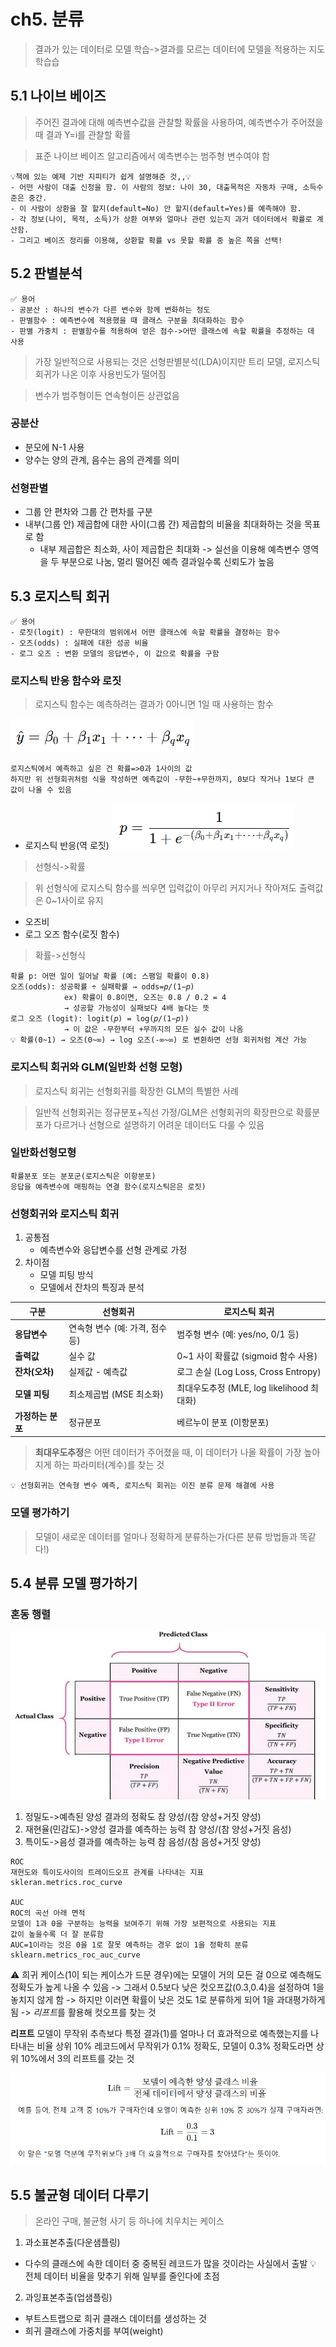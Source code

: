 # ch5. 분류
> 결과가 있는 데이터로 모델 학습->결과를 모르는 데이터에 모델을 적용하는 지도 학습습 

## 5.1 나이브 베이즈
> 주어진 결과에 대해 예측변수값을 관찰할 확률을 사용하여, 예측변수가 주어졌을 때 결과 Y=i를 관찰할 확률

> 표준 나이브 베이즈 알고리즘에서 예측변수는 범주형 변수여야 함

```
💡책에 있는 예제 기반 지피티가 쉽게 설명해준 것,,💡
- 어떤 사람이 대출 신청을 함. 이 사람의 정보: 나이 30, 대출목적은 자동차 구매, 소득수준은 중간.
- 이 사람이 상환을 잘 할지(default=No) 안 할지(default=Yes)를 예측해야 함.
- 각 정보(나이, 목적, 소득)가 상환 여부와 얼마나 관련 있는지 과거 데이터에서 확률로 계산함.
- 그리고 베이즈 정리를 이용해, 상환할 확률 vs 못할 확률 중 높은 쪽을 선택!
```

## 5.2 판별분석
```
✅ 용어
- 공분산 : 하나의 변수가 다른 변수와 함께 변화하는 정도
- 판별함수 : 예측변수에 적용했을 때 클래스 구분을 최대화하는 함수
- 판별 가중치 : 판별함수를 적용하여 얻은 점수->어떤 클래스에 속할 확률을 추정하는 데 사용
```
>  가장 일반적으로 사용되는 것은 선형판별분석(LDA)이지만 트리 모델, 로지스틱 회귀가 나온 이후 사용빈도가 떨어짐

> 변수가 범주형이든 연속형이든 상관없음

### 공분산
- 분모에 N-1 사용
- 양수는 양의 관계, 음수는 음의 관계를 의미

### 선형판별
- 그룹 안 편차와 그룹 간 편차를 구분
- 내부(그룹 안) 제곱합에 대한 사이(그룹 간) 제곱합의 비율을 최대화하는 것을 목표로 함
    - 내부 제곱합은 최소화, 사이 제곱합은 최대화
-> 실선을 이용해 예측변수 영역을 두 부분으로 나눔, 멀리 떨어진 예측 결과일수록 신뢰도가 높음

## 5.3 로지스틱 회귀
```
✅ 용어
- 로짓(logit) : 무한대의 범위에서 어떤 클래스에 속할 확률을 결정하는 함수
- 오즈(odds) : 실패에 대한 성공 비율
- 로그 오즈 : 변환 모델의 응답변수, 이 값으로 확률을 구함
```
### 로지스틱 반응 함수와 로짓
> 로지스틱 함수는 예측하려는 결과가 0아니면 1일 때 사용하는 함수

![study_1](/stats_study/5.3.png)
```
로지스틱에서 예측하고 싶은 건 확률=>0과 1사이의 값
하지만 위 선형회귀처럼 식을 작성하면 예측값이 -무한~+무한까지, 0보다 작거나 1보다 큰 값이 나올 수 있음
```
- 로지스틱 반응(역 로짓)
![study_2](/stats_study/5.3.1.png)
> 선형식->확률

> 위 선형식에 로지스틱 함수를 씌우면 입력값이 아무리 커지거나 작아져도 출력값은 0~1사이로 유지

- 오즈비
- 로그 오즈 함수(로짓 함수)
> 확률->선형식

```
확률 p: 어떤 일이 일어날 확률 (예: 스팸일 확률이 0.8)
오즈(odds): 성공확률 ÷ 실패확률 → odds=𝑝/(1−𝑝)
​            ex) 확률이 0.8이면, 오즈는 0.8 / 0.2 = 4
            → 성공할 가능성이 실패보다 4배 높다는 뜻
로그 오즈 (logit): logit(𝑝) = log(𝑝/(1−𝑝))
            → 이 값은 -무한부터 +무까지의 모든 실수 값이 나옴
💡 확률(0~1) → 오즈(0~∞) → log 오즈(-∞~∞) 로 변환하면 선형 회귀처럼 계산 가능
```

### 로지스틱 회귀와 GLM(일반화 선형 모형)
> 로지스틱 회귀는 선형회귀를 확장한 GLM의 특별한 사례

> 일반적 선형회귀는 정규분포+직선 가정/GLM은 선형회귀의 확장판으로 확률분포가 다르거나 선형으로 설명하기 어려운 데이터도 다룰 수 있음

### 일반화선형모형
```
확률분포 또는 분포군(로지스틱은 이항분포)
응답을 예측변수에 매핑하는 연결 함수(로지스틱은은 로짓)
```

### 선형회귀와 로지스틱 회귀
1. 공통점
    - 예측변수와 응답변수를 선형 관계로 가정
2. 차이점
    - 모델 피팅 방식
    - 모델에서 잔차의 특징과 분석
  

| 구분          | 선형회귀                 | 로지스틱 회귀                          |
| ----------- | -------------------- | -------------------------------- |
| **응답변수**    | 연속형 변수 (예: 가격, 점수 등) | 범주형 변수 (예: yes/no, 0/1 등)        |
| **출력값**     | 실수 값                 | 0\~1 사이 확률값 (sigmoid 함수 사용)      |
| **잔차(오차)**  | 실제값 - 예측값            | 로그 손실 (Log Loss, Cross Entropy)  |
| **모델 피팅**   | 최소제곱법 (MSE 최소화)      | 최대우도추정 (MLE, log likelihood 최대화) |
| **가정하는 분포** | 정규분포                 | 베르누이 분포 (이항분포)                   |
> **최대우도추정**은 어떤 데이터가 주어졌을 때, 이 데이터가 나올 확률이 가장 높아지게 하는 파라미터(계수)를 찾는 것

```
💡 선형회귀는 연속형 변수 예측, 로지스틱 회귀는 이진 분류 문제 해결에 사용
```

### 모델 평가하기
> 모델이 새로운 데이터를 얼마나 정확하게 분류하는가(다른 분류 방법들과 똑같다!)


## 5.4 분류 모델 평가하기
### 혼동 행렬
![study_3](/stats_study/5.4.png)
1. 정밀도->예측된 양성 결과의 정확도
    참 양성/(참 양성+거짓 양성)
2. 재현율(민감도)->양성 결과를 예측하는 능력
    참 양성/(참 양성+거짓 음성)
3. 특이도->음성 결과를 예측하는 능력
    참 음성/(참 음성+거짓 양성)
```
ROC
재현도와 특이도사이의 트레이드오프 관계를 나타내는 지표
skleran.metrics.roc_curve

AUC
ROC의 곡선 아래 면적
모델이 1과 0을 구분하는 능력을 보여주기 위해 가장 보편적으로 사용되는 지표
값이 높을수록 더 잘 분류함
AUC=1이라는 것은 0을 1로 잘못 예측하는 경우 없이 1을 정확히 분류
sklearn.metrics_roc_auc_curve
```

⚠️ 희귀 케이스(1이 되는 케이스가 드문 경우)에는 모델이 거의 모든 걸 0으로 예측해도 정확도가 높게 나올 수 있음
-> 그래서 0.5보다 낮은 컷오프값(0.3,0.4)을 설정하여 1을 놓치지 않게 함
-> 하지만 이러면 확률이 낮은 것도 1로 분류하게 되어 1을 과대평가하게 됨
-> *리프트*를 활용해 컷오프를 찾는 것 

**리프트**
모델이 무작위 추측보다 특정 결과(1)를 얼마나 더 효과적으로 예측했는지를 나타내는 비율
상위 10% 레코드에서 무작위가 0.1% 정확도, 모델이 0.3% 정확도라면 상위 10%에서 3의 리프트를 갖는 것

![study_4](/stats_study/5.4.1.png)

## 5.5 불균형 데이터 다루기
> 온라인 구매, 불균형 사기 등 하나에 치우치는 케이스

1. 과소표본추출(다운샘플링)
- 다수의 클래스에 속한 데이터 중 중복된 레코드가 많을 것이라는 사실에서 출발
💡 전체 데이터 비율을 맞추기 위해 일부를 줄인다에 초점

2. 과잉표본추출(업샘플링)
- 부트스트랩으로 희귀 클래스 데이터를 생성하는 것
- 희귀 클래스에 가중치를 부여(weight)

